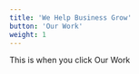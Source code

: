 ```yaml
---
title: 'We Help Business Grow'
button: 'Our Work'
weight: 1
---
```


This is when you click Our Work
